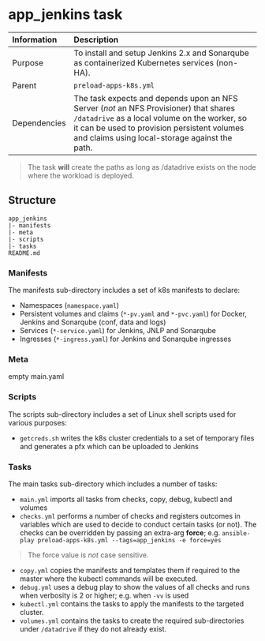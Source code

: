 # app_jenkins task
| Information | Description |
| :--- | :--- |
| Purpose | To install and setup Jenkins 2.x and Sonarqube as containerized Kubernetes services (non-HA). |
| Parent | `preload-apps-k8s.yml` |
| Dependencies | The task expects and depends upon an NFS Server (*not* an NFS Provisioner) that shares `/datadrive` as a local volume on the worker, so it can be used to provision persistent volumes and claims using local-storage against the path.|

> The task **will** create the paths as long as /datadrive exists on the node where the workload is deployed.

## Structure
```
app_jenkins
|- manifests
|- meta
|- scripts
|- tasks
README.md
```

### Manifests
The manifests sub-directory includes a set of k8s manifests to declare:
* Namespaces (`namespace.yaml`)
* Persistent volumes and claims (`*-pv.yaml` and `*-pvc.yaml`) for Docker, Jenkins and Sonarqube (conf, data and logs)
* Services (`*-service.yaml`) for Jenkins, JNLP and Sonarqube
* Ingresses (`*-ingress.yaml`) for Jenkins and Sonarqube ingresses

### Meta
empty main.yaml

### Scripts
The scripts sub-directory includes a set of Linux shell scripts used for various purposes:
* `getcreds.sh` writes the k8s cluster credentials to a set of temporary files and generates a pfx which can be uploaded to Jenkins

### Tasks
The main tasks sub-directory which includes a number of tasks:
* `main.yml` imports all tasks from checks, copy, debug, kubectl and volumes
* `checks.yml` performs a number of checks and registers outcomes in variables which are used to decide to conduct certain tasks (or not). The checks can be overridden by passing an extra-arg **force**; e.g. `ansible-play preload-apps-k8s.yml --tags=app_jenkins -e force=yes`
> The force value is *not* case sensitive.
* `copy.yml` copies the manifests and templates them if required to the master where the kubectl commands will be executed.
* `debug.yml` uses a debug play to show the values of all checks and runs when verbosity is 2 or higher; e.g. when `-vv` is used
* `kubectl.yml` contains the tasks to apply the manifests to the targeted cluster.
* `volumes.yml` contains the tasks to create the required sub-directories under `/datadrive` if they do not already exist.